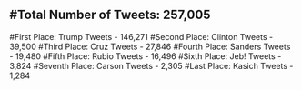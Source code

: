 #Total Number of Tweets: 257,005 
---
#First Place: Trump Tweets - 146,271
#Second Place: Clinton Tweets - 39,500
#Third Place: Cruz Tweets - 27,846
#Fourth Place: Sanders Tweets - 19,480
#Fifth Place: Rubio Tweets - 16,496
#Sixth Place: Jeb! Tweets - 3,824
#Seventh Place: Carson Tweets - 2,305
#Last Place: Kasich Tweets - 1,284
